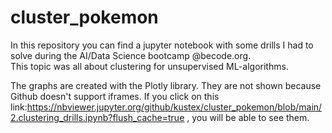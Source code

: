 # cluster_pokemon

In this repository you can find a jupyter notebook with some drills I had to solve during the AI/Data Science bootcamp @becode.org.  
This topic was all about clustering for unsupervised ML-algorithms. 

The graphs are created with the Plotly library. They are not shown because Github doesn't support iframes. If you click on this link:https://nbviewer.jupyter.org/github/kustex/cluster_pokemon/blob/main/2.clustering_drills.ipynb?flush_cache=true , you will be able to see them. 

